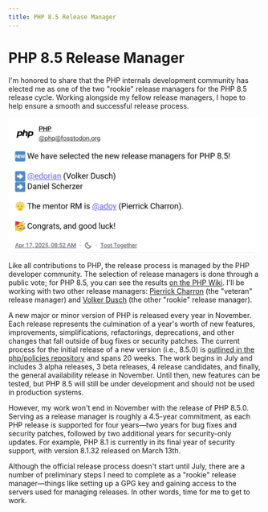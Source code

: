 ```yaml
---
title: PHP 8.5 Release Manager
---
```


# PHP 8.5 Release Manager

I'm honored to share that the PHP internals development community has elected
me as one of the two "rookie" release managers for the PHP 8.5 release cycle.
Working alongside my fellow release managers, I hope to help ensure a smooth and
successful release process.

[![Mastodon post from @php announcing release managers](/resources/2025.04.17-@php@fosstodon.org-114354104670541431.jpg)][toot]

Like all contributions to PHP, the release process is managed by the PHP
developer community. The selection of release managers is done through a public
vote; for PHP 8.5, you can see the results [on the PHP Wiki][todo85]. I'll be
working with two other release managers: [Pierrick Charron][adoy.net] (the
"veteran" release manager) and [Volker Dusch][@edorian] (the other "rookie"
release manager).

A new major or minor version of PHP is released every year in November. Each
release represents the culmination of a year's worth of new features,
improvements, simplifications, refactorings, deprecations, and other changes
that fall outside of bug fixes or security patches. The current process for the
initial release of a new version (i.e., 8.5.0) is
[outlined in the php/policies repository][release-process.rst] and spans 20
weeks. The work begins in July and includes 3 alpha releases, 3 beta releases,
4 release candidates, and finally, the general availability release in November.
Until then, new features can be tested, but PHP 8.5 will still be under
development and should not be used in production systems.

However, my work won't end in November with the release of PHP 8.5.0. Serving as
a release manager is roughly a 4.5-year commitment, as each PHP release is
supported for four years—two years for bug fixes and security patches, followed
by two additional years for security-only updates. For example, PHP 8.1 is
currently in its final year of security support, with version 8.1.32 released on
March 13th.

Although the official release process doesn't start until July, there are a
number of preliminary steps I need to complete as a "rookie" release
manager—things like setting up a GPG key and gaining access to the servers used
for managing releases. In other words, time for me to get to work.

[toot]: https://fosstodon.org/@php/114354104670541431
[release-process.rst]: https://github.com/php/policies/blob/b1262aad5ba2ab8e83c43170ad698662460f12f0/release-process.rst
[todo85]: https://wiki.php.net/todo/php85
[adoy.net]: https://www.adoy.net/
[@edorian]: https://phpc.social/@edorian
